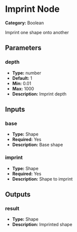 
# Imprint Node

**Category:** Boolean

Imprint one shape onto another

## Parameters


### depth
- **Type:** number
- **Default:** 1
- **Min:** 0.01
- **Max:** 1000
- **Description:** Imprint depth


## Inputs


### base
- **Type:** Shape
- **Required:** Yes
- **Description:** Base shape


### imprint
- **Type:** Shape
- **Required:** Yes
- **Description:** Shape to imprint


## Outputs


### result
- **Type:** Shape
- **Description:** Imprinted shape



